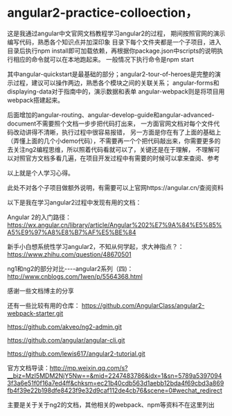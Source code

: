 # angular2-practice-colloection，
这是我通过angular中文官网文档教程学习angular2的过程，
期间按照官网的演示编写代码，熟悉各个知识点并加深印象
目录下每个文件夹都是一个子项目，进入目录后执行npm install即可加载依赖，再根据你package.json中scripts的说明执行相应的命令就可以在本地跑起来。
一般情况下执行命令是npm start

其中angular-quickstart是最基础的部分；angular2-tour-of-heroes是完整的演示过程，建议可以操作两边，熟悉各个模块之间的关联关系；
angular-forms和displaying-data对于指南中的，演示数据和表单
angular-webpack则是将项目用webpack搭建起来。

后面增加的angular-routing、angular-develop-guide和angular-advanced-document不需要照个文档一步步把代码打出来，
一方面官网文档对每个文件代码改动讲得不清晰，执行过程中很容易报错，
另一方面是你在有了上面的基础上（弄懂上面的几个小demo代码），不需要再一个个把代码敲出来，你需要更多的去关注ng2编程思维，所以照着代码看就可以了，关键还是在于理解，
不理解可以对照官方文档多看几遍，在项目开发过程中有需要的时候可以拿来查阅、参考

以上就是个人学习心得。


此处不对各个子项目做额外说明，有需要可以上官网https://angular.cn/查阅资料

以下是我在学习angular2过程中发现有用的文档：
   
Angular 2的入门路径：https://wx.angular.cn/library/article/Angular%202%E7%9A%84%E5%85%A5%E9%97%A8%E8%B7%AF%E5%BE%84

新手小白想系统性学习angular2，不知从何学起，求大神指点？：https://www.zhihu.com/question/48670501

ng1和ng2的部分对比----angular2系列（四)：http://www.cnblogs.com/1wen/p/5564368.html

感谢一些文档博主的分享
    
还有一些比较有用的仓库：
https://github.com/AngularClass/angular2-webpack-starter.git

https://github.com/akveo/ng2-admin.git
    
https://github.com/angular/angular-cli.git
    
https://github.com/lewis617/angular2-tutorial.git

官方文档导读：http://mp.weixin.qq.com/s?__biz=MzI5MDM2NjY5Nw==&mid=2247483786&idx=1&sn=5789a53970943f3a6e51f0f16a7ed4ff&chksm=ec21b40cdb563d1aebb12bda4f69cbd3a869fb4f39e22b198dfe8423f9e32d9caf112de4cb76&scene=0#wechat_redirect

主要是关于关于ng2的文档，其他相关的webpack、npm等资料不在这里列出

